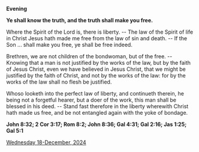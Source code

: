 **Evening**

**Ye shall know the truth, and the truth shall make you free.**
 
Where the Spirit of the Lord is, there is liberty. -- The law of the Spirit of life in Christ Jesus hath made me free from the law of sin and death. -- If the Son ... shall make you free, ye shall be free indeed.
 
Brethren, we are not children of the bondwoman, but of the free. -- Knowing that a man is not justified by the works of the law, but by the faith of Jesus Christ, even we have believed in Jesus Christ, that we might be justified by the faith of Christ, and not by the works of the law: for by the works of the law shall no flesh be justified.
 
Whoso looketh into the perfect law of liberty, and continueth therein, he being not a forgetful hearer, but a doer of the work, this man shall be blessed in his deed. -- Stand fast therefore in the liberty wherewith Christ hath made us free, and be not entangled again with the yoke of bondage.  

**John 8:32; 2 Cor 3:17; Rom 8:2; John 8:36; Gal 4:31; Gal 2:16; Jas 1:25; Gal 5:1**

[Wednesday 18-December, 2024](https://t.me/daily_light)
